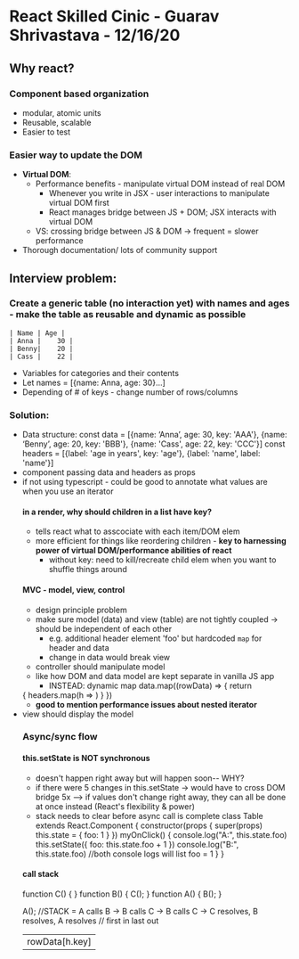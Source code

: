 # React Skilled Cinic - Guarav Shrivastava - 12/16/20

## Why react?
### Component based organization
  - modular, atomic units
  - Reusable, scalable
  - Easier to test
### Easier way to update the DOM
  - **Virtual DOM**:
    - Performance benefits - manipulate virtual DOM instead of real DOM 
      - Whenever you write in JSX - user interactions to manipulate virtual DOM first
      - React manages bridge between JS + DOM; JSX interacts with virtual DOM
    - VS: crossing bridge between JS & DOM -> frequent = slower performance
- Thorough documentation/ lots of community support

## Interview problem:
### Create a generic table (no interaction yet) with names and ages - make the table as reusable and dynamic as possible
    | Name | Age |
    | Anna |	30 |
    | Benny|	20 |
    | Cass |	22 |
- Variables for categories and their contents
- Let names = [{name: Anna, age: 30}…]
- Depending of # of keys - change number of rows/columns
### Solution:
- Data structure: 
    const data = [{name: ‘Anna’, age: 30, key: 'AAA'}, {name: ‘Benny’, age: 20, key: 'BBB'}, {name: 'Cass', age: 22, key: 'CCC'}]
    const headers = [{label: 'age in years', key: 'age'}, {label: 'name', label: 'name'}]
- <Table /> component passing data and headers as props
- if not using typescript - could be good to annotate what values are when you use an iterator
#### in a render, why should children in a list have **key**?
  - tells react what to asscociate with each item/DOM elem
  - more efficient for things like reordering children - **key to harnessing power of virtual DOM/performance abilities of react** 
    - without key: need to kill/recreate child elem when you want to shuffle things around
#### MVC - model, view, control
- design principle problem
- make sure model (data) and view (table) are not tightly coupled -> should be independent of each other
  - e.g. additional header element 'foo'  but hardcoded `map` for header and data
  - change in data would break view
- controller should manipulate model
- like how DOM and data model are kept separate in vanilla JS app
  - INSTEAD: dynamic map
  data.map((rowData) => {
    return
    <tr key={`row=${rowData.key}}>
     {
      headers.map(h => <td>rowData[h.key]</td>)
     }
    </tr>
  })
  - **good to mention performance issues about nested iterator**
- view should display the model

### Async/sync flow
#### this.setState is NOT synchronous
- doesn't happen right away but will happen soon-- WHY?
- if there were 5 changes in this.setState -> would have to cross DOM bridge 5x --> if values don't change right away, they can all be done at once instead (React's flexibility & power)
- stack needs to clear before async call is complete
class Table extends React.Component {
  constructor(props {
    super(props)
    this.state = {
      foo: 1
    }
  })
  myOnClick() {
    console.log("A:", this.state.foo)
    this.setState({
      foo: this.state.foo + 1
    })
    console.log("B:", this.state.foo)
    //both console logs will list foo = 1
  }
}
#### call stack
function C() {
}
function B() {
  C();
}
function A() {
  B();
}

A();
//STACK = A calls B -> B calls C -> B calls C -> C resolves, B resolves, A resolves
// first in last out